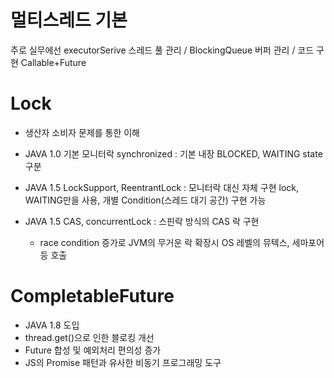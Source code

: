 # 멀티스레드 기본
주로 실무에선
executorSerive 스레드 풀 관리 / BlockingQueue 버퍼 관리 / 코드 구현 Callable+Future 

# Lock
- 생산자 소비자 문제를 통한 이해
- JAVA 1.0 기본 모니터락 synchronized : 기본 내장 BLOCKED, WAITING state 구분
- JAVA 1.5 LockSupport, ReentrantLock : 모니터락 대신 자체 구현 lock, WAITING만을 사용, 개별 Condition(스레드 대기 공간) 구현 가능
- JAVA 1.5 CAS, concurrentLock : 스핀락 방식의 CAS 락 구현

  * race condition 증가로 JVM의 무거운 락 확장시 OS 레벨의 뮤텍스, 세마포어 등 호출

# CompletableFuture
- JAVA 1.8 도입
- thread.get()으로 인한 블로킹 개선
- Future 합성 및 예외처리 편의성 증가
- JS의 Promise 패턴과 유사한 비동기 프로그래밍 도구
